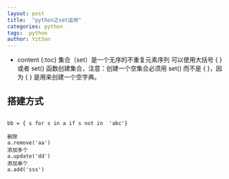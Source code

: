```yaml
---
layout: post
title:  "python之set运用"
categories: python
tags:  python
author: YztSon
---
```


* content
{:toc}
集合（set）是一个无序的不重复元素序列
可以使用大括号 { } 或者 set() 函数创建集合，注意：创建一个空集合必须用 set() 而不是 { }，因为 { } 是用来创建一个空字典。
## 搭建方式
```

bb = { s for s in a if s not in  'abc'}

删除
a.remove('aa')
添加多个
a.update('dd')
添加单个
a.add('sss')

```









